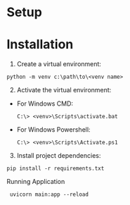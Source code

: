 # Setup

# Installation 
1. Create a virtual environment:
```
python -m venv c:\path\to\<venv name>
```    
2. Activate the virtual environment:
- For Windows CMD:
  ```
  C:\> <venv>\Scripts\activate.bat
  ```
- For Windows Powershell:
  ```
  C:\> <venv>\Scripts\Activate.ps1
  ```
3. Install project dependencies:
```
pip install -r requirements.txt
```

Running Application
```
 uvicorn main:app --reload
```
